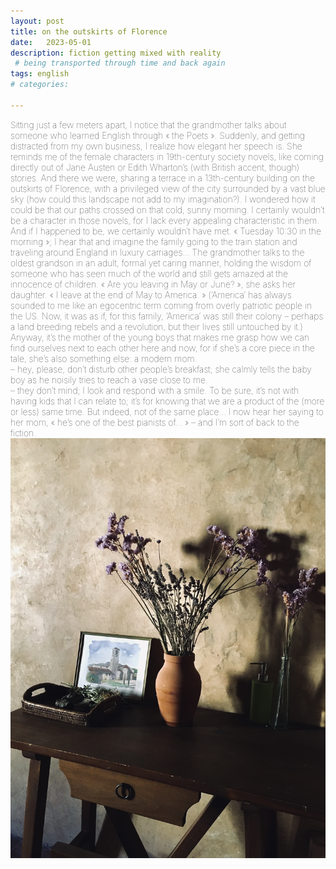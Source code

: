 ```yaml
---
layout: post
title: on the outskirts of Florence
date:   2023-05-01
description: fiction getting mixed with reality 
 # being transported through time and back again
tags: english
# categories: 

---
```


<span style="font-size:14px;font-weight:lighter">
Sitting just a few meters apart, I notice that the grandmother talks about someone who learned English through « the Poets ». Suddenly, and getting distracted from my own business, I realize how elegant her speech is. She reminds me of the female characters in 19th-century society novels, like coming directly out of Jane Austen or Edith Wharton’s (with British accent, though) stories.

<span style="font-size:14px;font-weight:lighter">
And there we were, sharing a terrace in a 13th-century building on the outskirts of Florence, with a privileged view of the city surrounded by a vast blue sky (how could this landscape not add to my imagination?). I wondered how it could be that our paths crossed on that cold, sunny morning. I certainly wouldn’t be a character in those novels, for I lack every appealing characteristic in them. And if I happened to be, we certainly wouldn’t have met.

<span style="font-size:14px;font-weight:lighter">
« Tuesday 10:30 in the morning »; I hear that and imagine the family going to the train station and traveling around England in luxury carriages... The grandmother talks to the oldest grandson in an adult, formal yet caring manner, holding the wisdom of someone who has seen much of the world and still gets amazed at the innocence of children. « Are you leaving in May or June? », she asks her daughter. « I leave at the end of May to America. » (‘America’ has always sounded to me like an egocentric term coming from overly patriotic people in the US. Now, it was as if, for this family, ‘America’ was still their colony – perhaps a land breeding rebels and a revolution, but their lives still untouched by it.)

<span style="font-size:14px;font-weight:lighter">
Anyway, it’s the mother of the young boys that makes me grasp how we can find ourselves next to each other here and now, for if she’s a core piece in the tale, she’s also something else: a modern mom. 
<br> – hey, please, don’t disturb other people’s breakfast; she calmly tells the baby boy as he noisily tries to reach a vase close to me.
<br> – they don’t mind; I look and respond with a smile.

<span style="font-size:14px;font-weight:lighter">
To be sure, it’s not with having kids that I can relate to; it’s for knowing that we are a product of the (more or less) same time. But indeed, not of the same place... I now hear her saying to her mom, « he’s one of the best pianists of... » – and I’m sort of back to the fiction.

<div>
    <img src="/assets/img/florence-2.jpg" class="my-image-p rounded z-depth-1">
</div>
